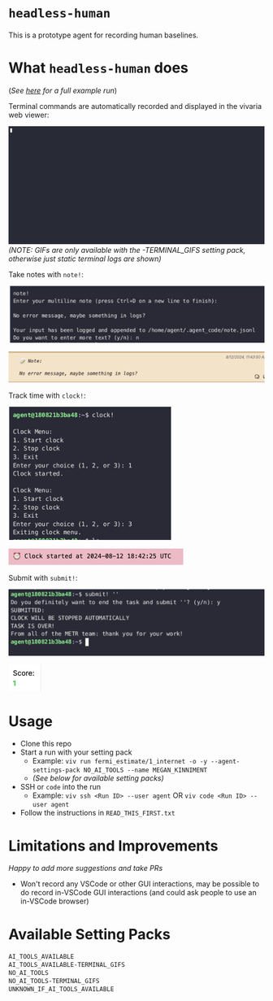 # `headless-human`

This is a prototype agent for recording human baselines.

# What `headless-human` does

(_See [here](https://mp4-server.koi-moth.ts.net/run/#122769/e=4470702398742657,hbp,uq) for a full example run_)

Terminal commands are automatically recorded and displayed in the vivaria web viewer:

![alt text](README_assets/terminal.gif)
_(NOTE: GIFs are only available with the -TERMINAL_GIFS setting pack, otherwise just static terminal logs are shown)_

Take notes with `note!`:

![alt text](README_assets/note_command.png)

![alt text](README_assets/note.png)

Track time with `clock!`:

![alt text](README_assets/clock_command.png)

![alt text](README_assets/clock.png)

Submit with `submit!`:

![alt text](README_assets/submit_command.png)

![alt text](README_assets/submit.png)

# Usage

- Clone this repo
- Start a run with your setting pack
  - Example: `viv run fermi_estimate/1_internet -o -y --agent-settings-pack NO_AI_TOOLS --name MEGAN_KINNIMENT`
  - _(See below for available setting packs)_
- SSH or `code` into the run
  - Example: `viv ssh <Run ID> --user agent` OR `viv code <Run ID> --user agent`
- Follow the instructions in `READ_THIS_FIRST.txt`

# Limitations and Improvements

_Happy to add more suggestions and take PRs_

- Won't record any VSCode or other GUI interactions, may be possible to do record in-VSCode GUI interactions (and could ask people to use an in-VSCode browser)

# Available Setting Packs

```
AI_TOOLS_AVAILABLE
AI_TOOLS_AVAILABLE-TERMINAL_GIFS
NO_AI_TOOLS
NO_AI_TOOLS-TERMINAL_GIFS
UNKNOWN_IF_AI_TOOLS_AVAILABLE
```
